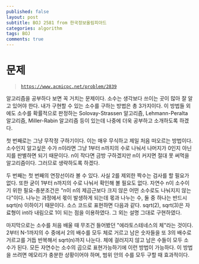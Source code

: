 ```yaml
---
published: false
layout: post
subtitle: BOJ 2581 from 한국정보올림피아드
categories: algorithm
tags: BOJ
comments: true
---
```

# 문제
> [`https://www.acmicpc.net/problem/2839`](https://www.acmicpc.net/problem/2581)

알고리즘을 공부하다 보면 꼭 거치는 문제이다. 소수는 생각보다 쓰이는 곳이 많아 잘 알고 있어야 한다. 내가 구현할 수 있는 소수를 구하는 방법은 총 3가지이다. 이 방법들 외에도 소수를 확률적으로 판정하는 Solovay-Strassen 알고리즘, Lehmann-Peralta 알고리즘, Miller-Rabin 알고리즘 등이 있는데 나중에 더욱 공부하고 소개하도록 하겠다.

첫 번째로는 그냥 무작정 구하기이다. 이는 매우 무식하고 제일 처음 떠오르는 방법이다. 소수인지 알고싶은 수가 n이라면 그냥 1부터 n까지의 수로 나눠서 나머지가 0인지 아닌지를 판별하면 되기 때문이다. n이 작다면 금방 구하겠지만 n이 커지면 절대 못 써먹을 알고리즘이다. 그러므로 생략하도록 하겠다.

두 번째는 첫 번째의 연장선이라 볼 수 있다. 사실 2를 제외한 짝수는 검사를 할 필요가 없다. 또한 굳이 1부터 n까지의 수로 나눠서 확인해 볼 필요도 없다. 
자연수 n이 소수이기 위한 필요-충분조건은 "n이 n의 제곱근보다 크지 않은 어떤 소수로도 나눠지지 않는다"이다. 나누는 과정에서 몫이 발생하게 되는데 몫과 나누는 수, 둘 중 하나는 반드시 sqrt(n) 이하이기 때문이다. 소스 코드로 표현하면 다음과 같다. 
sqrt(2), sqrt(3)은 자료형이 int라 내림으로 1이 되는 점을 이용하였다. 그 외는 설명 그대로 구현하였다.
<script src="https://gist.github.com/sundongkim-dev/def39dc38ed34e4b812601034dd63186.js"></script>

마지막으로는 소수를 처음 배울 때 무조건 들어봤던 "에라토스테네스의 체"라는 것이다. 
2부터 N-1까지의 수 중에서 2의 배수를 모두 체로 거르고 남은 숫자들을 또 3의 배수로 거르고를 거듭 반복해서 sqrt(n)까지 나눈다. 체에 걸러지지 않고 남은 수들이 모두 소수가 된다. 모든 자연수는 소수의 곱으로 표현가능하기에 이런 방법이 가능하다. 이 방법을 쓰려면 메모리가 충분한 상황이어야 하며, 범위 안의 수를 모두 구할 때 효과적이다.

